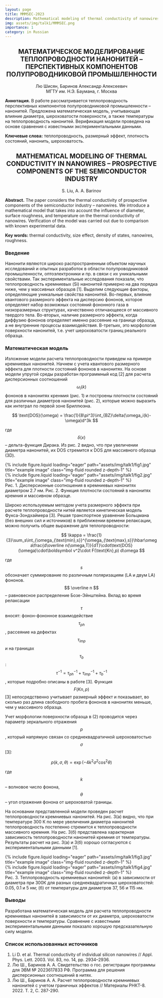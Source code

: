 ```yaml
---
layout: page
title: MMMSEC-2023
description: Mathematical modeling of thermal conductivity of nanowires (in Russian)
img: assets/img/talk1/MMMSEC.png
importance: 1
category: in Russian
---
```


## <center> МАТЕМАТИЧЕСКОЕ МОДЕЛИРОВАНИЕ ТЕПЛОПРОВОДНОСТИ НАНОНИТЕЙ – ПЕРСПЕКТИВНЫХ КОМПОНЕНТОВ ПОЛУПРОВОДНИКОВОЙ ПРОМЫШЛЕННОСТИ </center>

<center> Лю Шисян, Баринов Александр Алексеевич </center>

<center> МГТУ им. Н.Э. Баумана, г. Москва </center>

**Аннотация.** В работе рассматривается теплопроводность перспективных компонентов полупроводниковой промышленности – нанонитей. Предложена математическая модель, учитывающая влияние диаметра, шероховатости поверхности, а также температуры на теплопроводность нанонитей. Верификация модели проведена на основе сравнения с известными экспериментальными данными.

**Ключевые слова:** теплопроводность, размерный эффект, плотность состояний, нанонить, шероховатость.

## <center> MATHEMATICAL MODELING OF THERMAL CONDUCTIVITY IN NANOWIRES – PROSPECTIVE COMPONENTS OF THE SEMICONDUCTOR INDUSTRY </center>

<center> S. Liu, A. A. Barinov </center>

**Abstract.** The paper considers the thermal conductivity of prospective components of the semiconductor industry – nanowires. We introduce a mathematical model that takes into account the influence of diameter, surface roughness, and temperature on the thermal conductivity of nanowires. Verification of the model was carried out due to comparison with known experimental data.

**Key words:** thermal conductivity, size effect, density of states, nanowires, roughness.

### Введение

Нанонити являются широко распространенным объектом научных исследований и опытных разработок в области полупроводниковой промышленности, оптоэлектроники и пр. в связи с их уникальными свойствами. Так экспериментальные исследования показали, что теплопроводность кремниевых (Si) нанонитей примерно на два порядка ниже, чем у массивных образцов [1]. Выделим следующие факторы, определяющие уникальные свойства нанонитей. Во-первых, влияние квантового размерного эффекта на дисперсию фононов, которое определяет набор возможных состояний фононного газа в низкоразмерных структурах, качественно отличающееся от массивного твердого тела. Во-вторых, наличие размерного эффекта, когда диффузию фононов определяет именно рассеяние на границе образца, а не внутренние процессы взаимодействия. В-третьих, это морфология поверхности нанонитей, т.е. учет шероховатости границ реального образца.

### Математическая модель

Изложение модели расчета теплопроводности приведем на примере кремниевых нанонитей. Начнем с учета квантового размерного эффекта для плотности состояний фононов в нанонитях. На основе модели упругой среды разработан программный код [2] для расчета дисперсионных соотношений $$\omega_i(k)$$ фононов в нанонитях кренмия (рис. 1) и построены плотности состояний для различных диаметров нанонитей (рис. 2), которые можно выразить как интеграл по первой зоне Бриллюэна.

$$
\text{DOS}(\omega) = \frac{1}{8\pi^3}\int_{BZ}\delta(\omega_i(k)-\omega)d^3k
$$

где $$\delta (x)$$  – дельта-функция Дирака. Из рис. 2 видно, что при увеличении диаметра нанонитей, их DOS стремится к DOS для массивного образца (3D).

<div class="row">
    <div class="col-sm mt-3 mt-md-0">
        {% include figure.liquid loading="eager" path="assets/img/talk1/fig1.jpg" title="example image" class="img-fluid rounded z-depth-1" %}
    </div>
    <div class="col-sm mt-3 mt-md-0">
        {% include figure.liquid loading="eager" path="assets/img/talk1/fig2.jpg" title="example image" class="img-fluid rounded z-depth-1" %}
    </div>
</div>
<div class="caption">
    Рис. 1. Дисперсионные соотношения в кремниевых нанонитях диаметром 2.7 нм. Рис. 2. Функция плотности состояний в нанонитях кремния и массивном образце.
</div>


Широко используемым методом учета размерного эффекта при расчете теплопроводности нитей является кинетическая модель Фукса-Зондхаймера [3]. Решая транспортное уравнение Больцмана (без внешних сил и источников) в приближении времени релаксации, можно получить общее выражение для теплопроводности:

$$
\kappa = \frac{1}{3}\sum_s\int_{\omega_{\text{min},s}}^{\omega_{\text{max},s}}\hbar\omega\frac{d\overline n(\omega,T)}{dT}\cdot\text{DOS}(\omega)\cdot\boldsymbol v^2\cdot F(\text{Kn},p) d\omega
$$

где $$ s $$ обозначает суммирование по различным поляризациям (LA и двум LA) фононов.  $$ \overline n $$ – равновесное распределение Бозе-Эйнштейна. Вклад во время релаксации  $$ \tau $$ вносят: фонон-фононное взаимодействие $$ \tau_{ph} $$, рассеяние на дефектах $$ \tau_{imp} $$  и на границах $$ \tau_b $$ :  $$ \tau^{-1} = \tau_{ph}^{-1} +\tau_{imp}^{-1} +\tau_{b}^{-1}  $$ , которые подробно описаны в работе [3]. Функция $$ F(Kn,p) $$  [3] непосредственно учитывает размерный эффект и показывает, во сколько раз длина свободного пробега фононов в нанонитях меньше, чем у массивного образца. 

Учет морфологии поверхности образца в (2) проводится через параметр зеркального отражения $$ p $$                                , который напрямую связан со среднеквадратичной шероховатостью $$ \sigma $$ [3]:

$$
p(k,\sigma,\theta) = \exp(-4k^2\sigma^2\cos^2\theta)
$$

где $$ k $$ – волновое число фонона, $$ \theta $$ – угол отражения фонона от шероховатой границы.

На основании представленной модели проведен расчет теплопроводности кремниевых нанонитей. На рис. 3(а) видно, что при температуре 300 К по мере увеличения диаметра нанонитей теплопроводность постепенно стремится к теплопроводности массивного кремния. На рис. 3(б) представлена характерная зависимость теплопроводности нанонитей кремния от температуры. Результаты расчет на рис. 3(а) и 3(б) хорошо согласуются с экспериментальными данными [1].

<div class="row">
    <div class="col-sm mt-3 mt-md-0">
        {% include figure.liquid loading="eager" path="assets/img/talk1/fig3.jpg" title="example image" class="img-fluid rounded z-depth-1" %}
    </div>
    <div class="col-sm mt-3 mt-md-0">
        {% include figure.liquid loading="eager" path="assets/img/talk1/fig4.jpg" title="example image" class="img-fluid rounded z-depth-1" %}
    </div>
</div>
<div class="caption">
    Рис. 3. Теплопроводность кремниевых нанонитей: (a) в зависимости от диаметра при 300К для разных среднеквадратичных шероховатостей: 0.05, 0.1 и 5 нм; (б) от температуры для диаметров 37, 56 и 115 нм.
</div>

### Выводы

Разработана математическая модель для расчета теплопроводности кремниевых нанонитей в зависимости от их диаметра, шероховатости поверхности и температуры. Сравнение с известными экспериментальными данными показало хорошую предсказательную силу модели.

### Список использованных источников

1. Li D. et al. Thermal conductivity of individual silicon nanowires // Appl. Phys. Lett. 2003. Vol. 83, no. 14, pp. 2934–2936.
2. Лю Ш., Баринов А. А. Свидетельство о гос. регистрации программы для ЭВМ № 2023617833 РФ. Программа для решения дисперсионных соотношений в нитях.
3. Лю Ш., Баринов А. А. Расчет теплопроводности кремниевых нанонитей с учетом граничных эффектов // Материалы РНКТ-8. 2022. Т. 2, С. 287-290.

